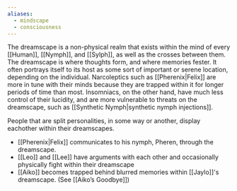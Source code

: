```yaml
---
aliases:
  - mindscape
  - consciousness
---
```

The dreamscape is a non-physical realm that exists within the mind of every [[Human]], [[Nymph]], and [[Sylph]], as well as the crosses between them. The dreamscape is where thoughts form, and where memories fester. It often portrays itself to its host as some sort of important or serene location, depending on the individual. Narcoleptics such as [[Pherenix|Felix]] are more in tune with their minds because they are trapped within it for longer periods of time than most. Insomniacs, on the other hand, have much less control of their lucidity, and are more vulnerable to threats on the dreamscape, such as [[Synthetic Nymph|synthetic nymph injections]].

People that are split personalities, in some way or another, display eachother within their dreamscapes. 

- [[Pherenix|Felix]] communicates to his nymph, Pheren, through the dreamscape.
- [[Leo]] and [[Lee]] have arguments with each other and occasionally physically fight within their dreamscape
- [[Aiko]] becomes trapped behind blurred memories within [[Jaylo]]'s dreamscape. (See [[Aiko’s Goodbye]])
